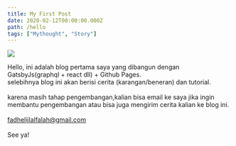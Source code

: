 ```yaml
---
title: My First Post
date: 2020-02-12T00:00:00.000Z
path: /hello
tags: ["Mythought", "Story"]
---
```

![](/img/ford-ferrari-2_lead.jpg)

Hello, ini adalah blog pertama saya yang dibangun dengan GatsbyJs(graphql + react dll) + Github Pages.<br> selebihnya blog ini akan berisi cerita (karangan/beneran) dan tutorial.<br> <br> karena masih tahap pengembangan,kalian bisa email ke saya jika ingin membantu pengembangan atau bisa juga mengirim cerita kalian ke blog ini.<br> <br> fadhelijlalfalah@gmail.com<br> <br> See ya!
